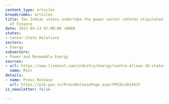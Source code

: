 ```yaml
---
content_type: articles
breadcrumbs: articles
title: Ten Indian states undertake the power sector reforms stipulated by the Ministry
  of Finance
date: 2022-04-13 07:00:00 +0000
states:
- Center-State Relations
sectors:
- Energy
subsectors:
- Power and Renewable Energy
sources:
- url: https://www.livemint.com/industry/energy/centre-allows-10-states-to-borrow-rs28-204-crore-more-for-undertaking-power-sector-reforms-11649347688047.html
  name: Mint
details:
- name: Press Release
  url: https://pib.gov.in/PressReleasePage.aspx?PRID=1814437
is_newsletter: false

---
```


